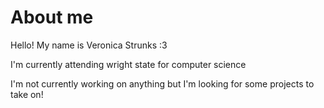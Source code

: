 # About me

Hello! My name is Veronica Strunks :3

I'm currently attending wright state for computer science

I'm not currently working on anything but I'm looking for some projects to take on!


